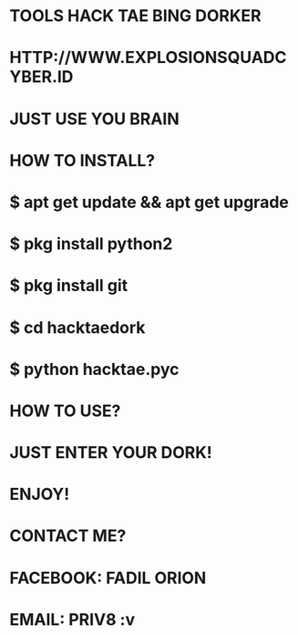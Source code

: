 # TOOLS HACK TAE BING DORKER
# HTTP://WWW.EXPLOSIONSQUADCYBER.ID

# JUST USE YOU BRAIN

# HOW TO INSTALL?
# $ apt get update && apt get upgrade
# $ pkg install python2
# $ pkg install git
# $ cd hacktaedork
# $ python hacktae.pyc

# HOW TO USE? 
# JUST ENTER YOUR DORK! 
# ENJOY!

# CONTACT ME?
# FACEBOOK: FADIL ORION
# EMAIL: PRIV8 :v
